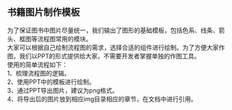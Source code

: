 ## 书籍图片制作模板
为了保证图书中图片尽量统一，我们输出了图形的基础模板，包括色系、线条、箭头、框图等流程图常用的模块。  
大家可以根据自己绘制流程图的需求，选择合适的组件进行绘制。为了方便大家作图，我们以PPT的形式提供给大家，不需要开发者掌握单独的作图工具。  
使用的简单流程如下：  
1、梳理流程图的逻辑。  
2、使用PPT中的模板进行绘制。  
3、通过PPT导出图片，建议为png格式。  
4、将导出后的图片放到相应img目录相应的章节，在文档中进行引用。  




